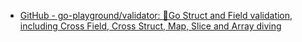 - [GitHub - go-playground/validator: :100:Go Struct and Field validation, including Cross Field, Cross Struct, Map, Slice and Array diving](https://github.com/go-playground/validator)
